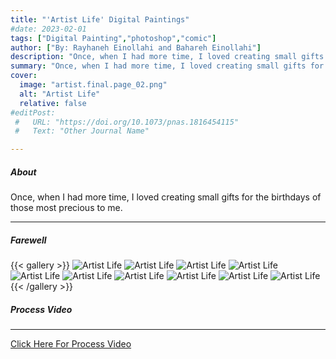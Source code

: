 ```yaml
---
title: "'Artist Life' Digital Paintings" 
#date: 2023-02-01
tags: ["Digital Painting","photoshop","comic"]
author: ["By: Rayhaneh Einollahi and Bahareh Einollahi"]
description: "Once, when I had more time, I loved creating small gifts for the birthdays of those most precious to me." 
summary: "Once, when I had more time, I loved creating small gifts for the birthdays of those most precious to me." 
cover:
  image: "artist.final.page_02.png"
  alt: "Artist Life"
  relative: false
#editPost:
 #   URL: "https://doi.org/10.1073/pnas.1816454115"
 #   Text: "Other Journal Name"

---
```


##### About

Once, when I had more time, I loved creating small gifts for the birthdays of those most precious to me.

---

##### Farewell
{{< gallery >}}
  <img src="/artist.final.page_01.png" alt="Artist Life">
  <img src="/artist.final.page_02.png" alt="Artist Life">
  <img src="/artist.final.page_03.png" alt="Artist Life">
  <img src="/artist.final.page_04.png" alt="Artist Life">
  <img src="/artist.final.page_05.png" alt="Artist Life">
  <img src="/artist.final.page_06.png" alt="Artist Life">
  <img src="/artist.final.page_07.png" alt="Artist Life">
  <img src="/artist.final.page_08.png" alt="Artist Life">
  <img src="/artist.final.page_09.png" alt="Artist Life">
  <img src="/artist.final.page_10.png" alt="Artist Life">
{{< /gallery >}}

##### Process Video
---
 [Click Here For Process Video](https://www.youtube.com/watch?v=YSqD65oUoho)